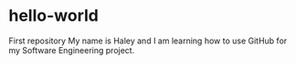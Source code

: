 # hello-world
First repository
My name is Haley and I am learning how to use GitHub for my Software Engineering project.
